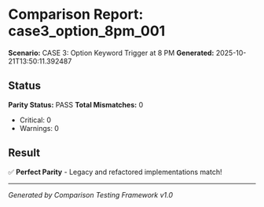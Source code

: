 # Comparison Report: case3_option_8pm_001
**Scenario:** CASE 3: Option Keyword Trigger at 8 PM
**Generated:** 2025-10-21T13:50:11.392487

## Status
**Parity Status:** PASS
**Total Mismatches:** 0
  - Critical: 0
  - Warnings: 0

## Result
✅ **Perfect Parity** - Legacy and refactored implementations match!

---
*Generated by Comparison Testing Framework v1.0*